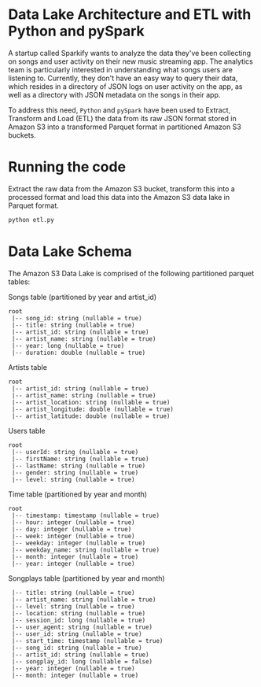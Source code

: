 # Data Lake Architecture and ETL with Python and pySpark

A startup called Sparkify wants to analyze the data they've been collecting on songs and user activity on their new music streaming app. The analytics team is particularly interested in understanding what songs users are listening to. Currently, they don't have an easy way to query their data, which resides in a directory of JSON logs on user activity on the app, as well as a directory with JSON metadata on the songs in their app. 

To address this need, `Python` and `pySpark` have been used to Extract, Transform and Load (ETL) the data from its raw JSON format stored in Amazon S3 into a transformed Parquet format in partitioned Amazon S3 buckets.

# Running the code

Extract the raw data from the Amazon S3 bucket, transform this into a processed format and load this data into the Amazon S3 data lake in Parquet format.
```bash
python etl.py
``` 

# Data Lake Schema
The Amazon S3 Data Lake is comprised of the following partitioned parquet tables:

Songs table (partitioned by year and artist_id)
```
root
 |-- song_id: string (nullable = true)
 |-- title: string (nullable = true)
 |-- artist_id: string (nullable = true)
 |-- artist_name: string (nullable = true)
 |-- year: long (nullable = true)
 |-- duration: double (nullable = true)
```

Artists table                                              
```
root
 |-- artist_id: string (nullable = true)
 |-- artist_name: string (nullable = true)
 |-- artist_location: string (nullable = true)
 |-- artist_longitude: double (nullable = true)
 |-- artist_latitude: double (nullable = true)
```

Users table                                           
```
root
 |-- userId: string (nullable = true)
 |-- firstName: string (nullable = true)
 |-- lastName: string (nullable = true)
 |-- gender: string (nullable = true)
 |-- level: string (nullable = true)
```

Time table (partitioned by year and month)
```
root
 |-- timestamp: timestamp (nullable = true)
 |-- hour: integer (nullable = true)
 |-- day: integer (nullable = true)
 |-- week: integer (nullable = true)
 |-- weekday: integer (nullable = true)
 |-- weekday_name: string (nullable = true)
 |-- month: integer (nullable = true)
 |-- year: integer (nullable = true)
```

Songplays table (partitioned by year and month)                                  
```root
 |-- title: string (nullable = true)
 |-- artist_name: string (nullable = true)
 |-- level: string (nullable = true)
 |-- location: string (nullable = true)
 |-- session_id: long (nullable = true)
 |-- user_agent: string (nullable = true)
 |-- user_id: string (nullable = true)
 |-- start_time: timestamp (nullable = true)
 |-- song_id: string (nullable = true)
 |-- artist_id: string (nullable = true)
 |-- songplay_id: long (nullable = false)
 |-- year: integer (nullable = true)
 |-- month: integer (nullable = true)
```
